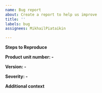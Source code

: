 ```yaml
---
name: Bug report
about: Create a report to help us improve
title: ''
labels: bug
assignees: MikhailPiataikin

---
```


**Steps to Reproduce**



**Product unit number: -**

**Version: -** 

**Severity: -** 

**Additional context**
